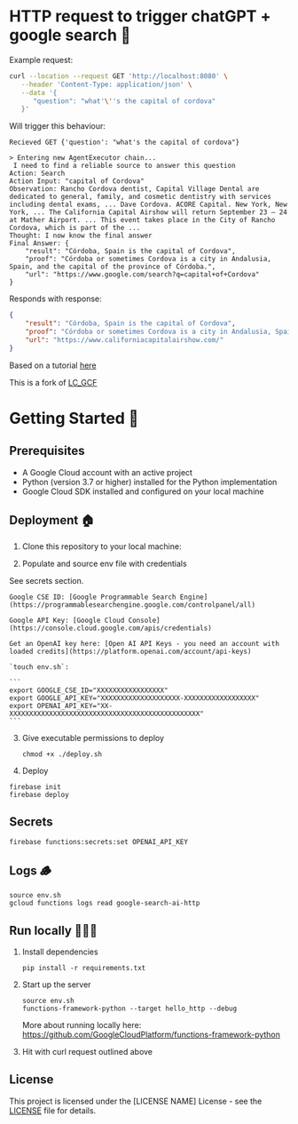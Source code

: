 # HTTP request to trigger chatGPT + google search 🚀

Example request:

```sh
curl --location --request GET 'http://localhost:8080' \
   --header 'Content-Type: application/json' \
   --data '{
      "question": "what'\''s the capital of cordova"
   }'
```

Will trigger this behaviour:

```
Recieved GET {'question': "what's the capital of cordova"}

> Entering new AgentExecutor chain...
 I need to find a reliable source to answer this question
Action: Search
Action Input: "capital of Cordova"
Observation: Rancho Cordova dentist, Capital Village Dental are dedicated to general, family, and cosmetic dentistry with services including dental exams, ... Dave Cordova. ACORE Capital. New York, New York, ... The California Capital Airshow will return September 23 – 24 at Mather Airport. ... This event takes place in the City of Rancho Cordova, which is part of the ...
Thought: I now know the final answer
Final Answer: {
    "result": "Córdoba, Spain is the capital of Cordova",
    "proof": "Córdoba or sometimes Cordova is a city in Andalusia, Spain, and the capital of the province of Córdoba.",
    "url": "https://www.google.com/search?q=capital+of+Cordova"
}
```

Responds with response:

```json
{
    "result": "Córdoba, Spain is the capital of Cordova",
    "proof": "Córdoba or sometimes Cordova is a city in Andalusia, Spain, and the capital of the province of Córdoba.",
    "url": "https://www.californiacapitalairshow.com/"
}
```

Based on a tutorial [here](https://medium.com/@zps270/a-comprehensive-guide-to-using-langchain-js-and-google-cloud-functions-for-ai-applications-426e0e83f0e6)

This is a fork of [LC_GCF](https://github.com/kulaone/LC_GCF)

# Getting Started 🧾

## Prerequisites

-   A Google Cloud account with an active project
-   Python (version 3.7 or higher) installed for the Python implementation
-   Google Cloud SDK installed and configured on your local machine

## Deployment 🏠

1. Clone this repository to your local machine:

2. Populate and source env file with credentials

See secrets section.

    Google CSE ID: [Google Programmable Search Engine](https://programmablesearchengine.google.com/controlpanel/all)

    Google API Key: [Google Cloud Console](https://console.cloud.google.com/apis/credentials)

    Get an OpenAI key here: [Open AI API Keys - you need an account with loaded credits](https://platform.openai.com/account/api-keys)

    `touch env.sh`:

    ```
    export GOOGLE_CSE_ID="XXXXXXXXXXXXXXXXX"
    export GOOGLE_API_KEY="XXXXXXXXXXXXXXXXXXXX-XXXXXXXXXXXXXXXXXX"
    export OPENAI_API_KEY="XX-XXXXXXXXXXXXXXXXXXXXXXXXXXXXXXXXXXXXXXXXXXXXXXXX"
    ```

3. Give executable permissions to deploy

    ```
    chmod +x ./deploy.sh
    ```

4. Deploy


```
firebase init
firebase deploy
```

## Secrets

```
firebase functions:secrets:set OPENAI_API_KEY
```

## Logs 🪵

```
source env.sh
gcloud functions logs read google-search-ai-http
```

## Run locally 👩🏻‍💻

1. Install dependencies

    ```
    pip install -r requirements.txt
    ```

2. Start up the server

    ```
    source env.sh
    functions-framework-python --target hello_http --debug
    ```

    More about running locally here: https://github.com/GoogleCloudPlatform/functions-framework-python

3. Hit with curl request outlined above

## License

This project is licensed under the [LICENSE NAME] License - see the [LICENSE](LICENSE) file for details.
